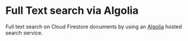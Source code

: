 # Full Text search via Algolia

Full text search on Cloud Firestore documents by using an [Algolia](https://algolia.com) hosted search service.

